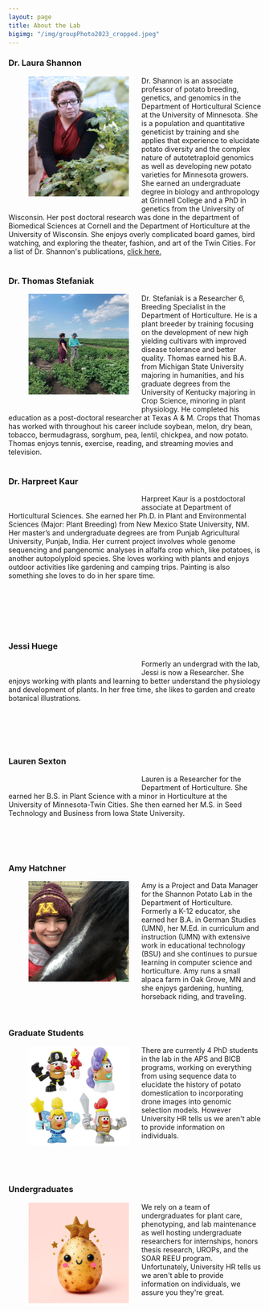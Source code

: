 ```yaml
---
layout: page
title: About the Lab
bigimg: "/img/groupPhoto2023_cropped.jpeg"
---
```


### Dr. Laura Shannon
<p align="justify">

<figure>
<div style="float: left; padding-right: 25px; padding-bottom: 25px">
	<img src="/img/laura.jpg" width="200" alt="" align="left">
</div>
</figure>

Dr. Shannon is an associate professor of potato breeding, genetics, and genomics in the Department of Horticultural Science at the University of Minnesota. She is a population and quantitative geneticist by training and she applies that experience to elucidate potato diversity and the complex nature of autotetraploid genomics as well as developing new potato varieties for Minnesota growers. She earned an undergraduate degree in biology and anthropology at Grinnell College and a PhD in genetics from the University of Wisconsin. Her post doctoral research was done in the department of Biomedical Sciences at Cornell and the Department of Horticulture at the University of Wisconsin. She enjoys overly complicated board games, bird watching, and exploring the theater, fashion, and art of the Twin Cities. For a list of Dr. Shannon's publications, <a href="http://scholar.google.com/citations?hl=en&user=q4JUUF0AAAAJ"> click here.
</a>
<br/>
<br/>
</p>

### Dr. Thomas Stefaniak
<p align="justify">

<figure>
<div style="float: left; padding-right: 25px; padding-bottom: 25px">
	<img src="/img/thomas.png" width="200" alt="" align="right">
</div>
</figure>

Dr. Stefaniak is a Researcher 6, Breeding Specialist in the Department of Horticulture. He is a plant breeder by training focusing on the development of new high yielding cultivars with improved disease tolerance and better quality. Thomas earned his B.A. from Michigan State University majoring in humanities, and his graduate degrees from the University of Kentucky majoring in Crop Science, minoring in plant physiology. He completed his education as a post-doctoral researcher at Texas A & M. Crops that Thomas has worked with throughout his career include soybean, melon, dry bean, tobacco, bermudagrass, sorghum, pea, lentil, chickpea, and now potato. Thomas enjoys tennis, exercise, reading, and streaming movies and television.
<br/>
<br/>
</p>

### Dr. Harpreet Kaur

<p align="justify">
<figure>
<div style="float: left; padding-right: 25px; padding-bottom: 25px">
	<img src="/img/Harpreet.png" width="200" alt="" align="right">
</div>
</figure>

Harpreet Kaur is a postdoctoral associate at Department of Horticultural Sciences. She earned her Ph.D. in Plant and Environmental Sciences (Major: Plant Breeding) from New Mexico State University, NM. Her master’s and undergraduate degrees are from Punjab Agricultural University, Punjab, India. Her current project involves whole genome sequencing and pangenomic analyses in alfalfa crop which, like potatoes, is another autopolyploid species. She loves working with plants and enjoys outdoor activities like gardening and camping trips. Painting is also something she loves to do in her spare time.

<br/>
<br/>
<br/>
<br/>
<br/>
</p>

### Jessi Huege
<p align="justify">

<figure>
<div style="float: left; padding-right: 25px; padding-bottom: 25px">
	<img src="/img/Jessi.png" width="200" alt="" align="left">
</div>
</figure>

Formerly an undergrad with the lab, Jessi is now a Researcher. She enjoys working with plants and learning to better understand the physiology and development of plants. In her free time, she likes to garden and create botanical illustrations.
<br/>
<br/>
<br/>
<br/>
<br/>
<br/>
</p>


### Lauren Sexton
<p align="justify">

<figure>
<div style="float: left; padding-right: 25px; padding-bottom: 25px">
	<img src="/img/Lauren.png" width="200" alt="" align="right">
</div>
</figure>

Lauren is a Researcher for the Department of Horticulture. She earned her B.S. in Plant Science with a minor in Horticulture at the University of Minnesota-Twin Cities. She then earned her M.S. in Seed Technology and Business from Iowa State University.
<br/>
<br/>
<br/>
<br/>
<br/>

</p>


### Amy Hatchner
<p align="justify">

<figure>
<div style="float: left; padding-right: 25px; padding-bottom: 25px">
	<img src="/img/Amy.jpeg" width="200" alt="" align="right">
</div>
</figure>

Amy is a Project and Data Manager for the Shannon Potato Lab in the Department of Horticulture. Formerly a K-12 educator, she earned her B.A. in German Studies (UMN), her M.Ed. in curriculum and instruction (UMN) with extensive work in educational technology (BSU) and she continues to pursue learning in computer science and horticulture. Amy runs a small alpaca farm in Oak Grove, MN and she enjoys gardening, hunting, horseback riding, and traveling.</p>
<br/>


### Graduate Students
<p align="justify">

<figure>
<div style="float: left; padding-right: 25px; padding-bottom: 25px">
	<img src="/img/grad_potatoes.png" width="200" alt="" align="right">
</div>
</figure>

There are currently 4 PhD students in the lab in the APS and BICB programs, working on everything from using sequence data to elucidate the history of potato domestication to incorporating drone images into genomic selection models. However University HR tells us we aren't able to provide information on individuals.</p>
<br/>
<br/>
<br/>

### Undergraduates

<p align="justify">

<figure>
<div style="float: left; padding-right: 25px; padding-bottom: 25px">
	<img src="/img/undergrad_potatoes.png" width="200" alt="" align="right">
</div>
</figure>


We rely on a team of undergraduates for plant care, phenotyping, and lab maintenance as well hosting undergraduate researchers for internships, honors thesis research, UROPs, and the SOAR REEU program. Unfortunately, University HR tells us we aren't able to provide information on individuals, we assure you they're great.</p>


